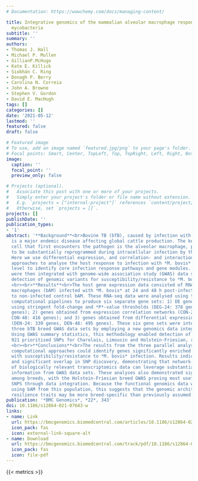 ```yaml
---
# Documentation: https://wowchemy.com/docs/managing-content/

title: Integrative genomics of the mammalian alveolar macrophage response to intracellular
  mycobacteria
subtitle: ''
summary: ''
authors:
- Thomas J. Hall
- Michael P. Mullen
- GillianP.McHugo
- Kate E. Killick
- Siobhán C. Ring
- Donagh P. Berry
- Carolina N. Correia
- John A. Browne
- Stephen V. Gordon
- David E. MacHugh
tags: []
categories: []
date: '2021-05-12'
lastmod: ''
featured: false
draft: false

# Featured image
# To use, add an image named `featured.jpg/png` to your page's folder.
# Focal points: Smart, Center, TopLeft, Top, TopRight, Left, Right, BottomLeft, Bottom, BottomRight.
image:
  caption: ''
  focal_point: ''
  preview_only: false

# Projects (optional).
#   Associate this post with one or more of your projects.
#   Simply enter your project's folder or file name without extension.
#   E.g. `projects = ["internal-project"]` references `content/project/deep-learning/index.md`.
#   Otherwise, set `projects = []`.
projects: []
publishDate: ''
publication_types:
- '1'
abstract: '**Background**<br>Bovine TB (bTB), caused by infection with *Mycobacterium bovis*,
  is a major endemic disease affecting global cattle production. The key innate immune
  cell that first encounters the pathogen is the alveolar macrophage, previously shown
  to be substantially reprogrammed during intracellular infection by the pathogen.
  Here we use differential expression, and correlation- and interaction-based network
  approaches to analyse the host response to infection with *M. bovis* at the transcriptome
  level to identify core infection response pathways and gene modules. These outputs
  were then integrated with genome-wide association study (GWAS) data sets to enhance
  detection of genomic variants for susceptibility/resistance to *M. bovis* infection.
  <br><br>**Results**<br>The host gene expression data consisted of RNA-seq data from bovine alveolar
  macrophages (bAM) infected with *M. bovis* at 24 and 48 h post-infection (hpi) compared
  to non-infected control bAM. These RNA-seq data were analysed using three distinct
  computational pipelines to produce six separate gene sets: 1) DE genes filtered
  using stringent fold-change and *P*-value thresholds (DEG-24: 378 genes, DEG-48: 390
  genes); 2) genes obtained from expression correlation networks (CON-24: 460 genes,
  CON-48: 416 genes); and 3) genes obtained from differential expression networks
  (DEN-24: 339 genes, DEN-48: 495 genes). These six gene sets were integrated with
  three bTB breed GWAS data sets by employing a new genomics data integration tool—*gwinteR*.
  Using GWAS summary statistics, this methodology enabled detection of 36, 102 and
  921 prioritised SNPs for Charolais, Limousin and Holstein-Friesian, respectively.
  <br><br>**Conclusions**<br>The results from the three parallel analyses showed that the three
  computational approaches could identify genes significantly enriched for SNPs associated
  with susceptibility/resistance to *M. bovis* infection. Results indicate distinct
  and significant overlap in SNP discovery, demonstrating that network-based integration
  of biologically relevant transcriptomics data can leverage substantial additional
  information from GWAS data sets. These analyses also demonstrated significant differences
  among breeds, with the Holstein-Friesian breed GWAS proving most useful for prioritising
  SNPS through data integration. Because the functional genomics data were generated
  using bAM from this population, this suggests that the genomic architecture of bTB
  resilience traits may be more breed-specific than previously assumed.'
publication: '*BMC Genomics*, *22*, 343'
doi: 10.1186/s12864-021-07643-w
links:
- name: Link
  url: https://bmcgenomics.biomedcentral.com/articles/10.1186/s12864-021-07643-w
  icon_pack: fas
  icon: external-link-square-alt
- name: Download
  url: https://bmcgenomics.biomedcentral.com/track/pdf/10.1186/s12864-021-07643-w.pdf
  icon_pack: fas
  icon: file-pdf
---
```

{{< metrics >}}